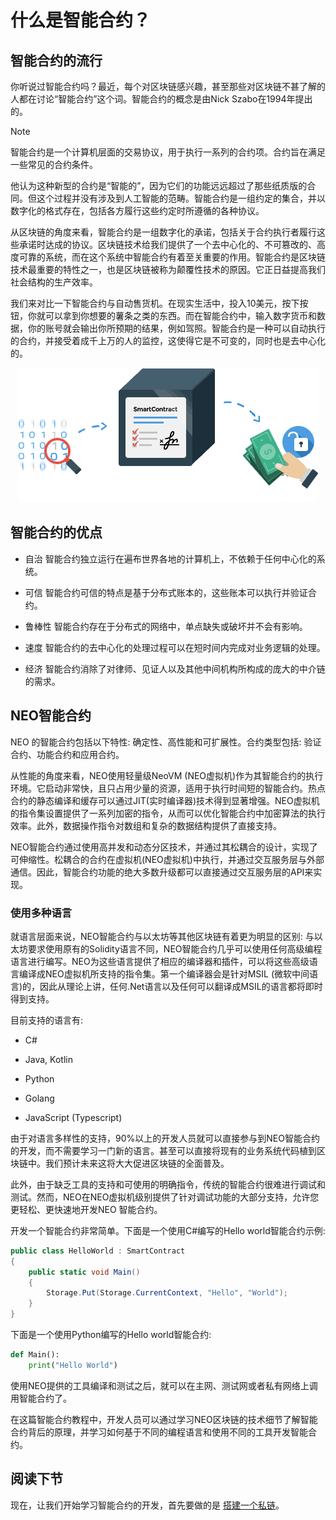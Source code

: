 
# 什么是智能合约？

## 智能合约的流行

你听说过智能合约吗？最近，每个对区块链感兴趣，甚至那些对区块链不甚了解的人都在讨论“智能合约”这个词。智能合约的概念是由Nick Szabo在1994年提出的。

> [!Note]
>
> 智能合约是一个计算机层面的交易协议，用于执行一系列的合约项。合约旨在满足一些常见的合约条件。

他认为这种新型的合约是“智能的”，因为它们的功能远远超过了那些纸质版的合同。但这个过程并没有涉及到人工智能的范畴。智能合约是一组约定的集合，并以数字化的格式存在，包括各方履行这些约定时所遵循的各种协议。

从区块链的角度来看，智能合约是一组数字化的承诺，包括关于合约执行者履行这些承诺时达成的协议。区块链技术给我们提供了一个去中心化的、不可篡改的、高度可靠的系统，而在这个系统中智能合约有着至关重要的作用。智能合约是区块链技术最重要的特性之一，也是区块链被称为颠覆性技术的原因。它正日益提高我们社会结构的生产效率。

我们来对比一下智能合约与自动售货机。在现实生活中，投入10美元，按下按钮，你就可以拿到你想要的薯条之类的东西。而在智能合约中，输入数字货币和数据，你的账号就会输出你所预期的结果，例如驾照。智能合约是一种可以自动执行的合约，并接受着成千上万的人的监控，这使得它是不可变的，同时也是去中心化的。

<p align="center">
  <img src="./imgs/smart-contracts.png" />
</p>

## 智能合约的优点

- 自治
  智能合约独立运行在遍布世界各地的计算机上，不依赖于任何中心化的系统。
  
- 可信
  智能合约可信的特点是基于分布式账本的，这些账本可以执行并验证合约。
  
- 鲁棒性
  智能合约存在于分布式的网络中，单点缺失或破坏并不会有影响。

- 速度
  智能合约的去中心化的处理过程可以在短时间内完成对业务逻辑的处理。
  
- 经济
  智能合约消除了对律师、见证人以及其他中间机构所构成的庞大的中介链的需求。

## NEO智能合约

NEO 的智能合约包括以下特性: 确定性、高性能和可扩展性。合约类型包括: 验证合约、功能合约和应用合约。

从性能的角度来看，NEO使用轻量级NeoVM (NEO虚拟机)作为其智能合约的执行环境。它启动非常快，且只占用少量的资源，适用于执行时间短的智能合约。热点合约的静态编译和缓存可以通过JIT(实时编译器)技术得到显著增强。NEO虚拟机的指令集设置提供了一系列加密的指令，从而可以优化智能合约中加密算法的执行效率。此外，数据操作指令对数组和复杂的数据结构提供了直接支持。

NEO智能合约通过使用高并发和动态分区技术，并通过其松耦合的设计，实现了可伸缩性。松耦合的合约在虚拟机(NEO虚拟机)中执行，并通过交互服务层与外部通信。因此，智能合约功能的绝大多数升级都可以直接通过交互服务层的API来实现。

### 使用多种语言
就语言层面来说，NEO智能合约与以太坊等其他区块链有着更为明显的区别: 与以太坊要求使用原有的Solidity语言不同，NEO智能合约几乎可以使用任何高级编程语言进行编写。NEO为这些语言提供了相应的编译器和插件，可以将这些高级语言编译成NEO虚拟机所支持的指令集。第一个编译器会是针对MSIL (微软中间语言)的，因此从理论上讲，任何.Net语言以及任何可以翻译成MSIL的语言都将即时得到支持。

目前支持的语言有:

- C#

- Java, Kotlin

- Python

- Golang

- JavaScript (Typescript)

由于对语言多样性的支持，90%以上的开发人员就可以直接参与到NEO智能合约的开发，而不需要学习一门新的语言。甚至可以直接将现有的业务系统代码植到区块链中。我们预计未来这将大大促进区块链的全面普及。

此外，由于缺乏工具的支持和可使用的明确指令，传统的智能合约很难进行调试和测试。然而，NEO在NEO虚拟机级别提供了针对调试功能的大部分支持，允许您更轻松、更快速地开发NEO 智能合约。

开发一个智能合约非常简单。下面是一个使用C#编写的Hello world智能合约示例:

```c#
public class HelloWorld : SmartContract
{
    public static void Main()
    {
        Storage.Put(Storage.CurrentContext, "Hello", "World");
    }
}
```

下面是一个使用Python编写的Hello world智能合约:

```python
def Main():
    print("Hello World")
```

使用NEO提供的工具编译和测试之后，就可以在主网、测试网或者私有网络上调用智能合约了。

在这篇智能合约教程中，开发人员可以通过学习NEO区块链的技术细节了解智能合约背后的原理，并学习如何基于不同的编程语言和使用不同的工具开发智能合约。

## 阅读下节

现在，让我们开始学习智能合约的开发，首先要做的是 [搭建一个私链](Development_privateChain.md)。

